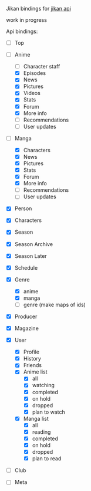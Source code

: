 Jikan bindings for [jikan api](https://jikan.moe/)

work in progress


Api bindings:

- [ ] Top
- [ ] Anime
    - [ ] Character staff 
    - [x] Episodes
    - [x] News
    - [x] Pictures
    - [x] Videos
    - [x] Stats
    - [x] Forum
    - [x] More info
    - [ ] Recommendations
    - [ ] User updates
    
- [ ] Manga
    - [x] Characters 
    - [x] News
    - [x] Pictures
    - [x] Stats
    - [x] Forum
    - [x] More info
    - [ ] Recommendations
    - [ ] User updates

- [x] Person

- [x] Characters

- [x] Season

- [x] Season Archive

- [x] Season Later

- [x] Schedule

- [x] Genre
    - [x] anime
    - [x] manga
    - [ ] genre (make maps of ids)
    
- [x] Producer

- [x] Magazine

- [x] User
    - [x] Profile
    - [x] History
    - [x] Friends
    - [x] Anime list
        - [x] all
        - [x] watching
        - [x] completed
        - [x] on hold
        - [x] dropped
        - [x] plan to watch
    - [x] Manga list
        - [x] all
        - [x] reading
        - [x] completed
        - [x] on hold
        - [x] dropped
        - [x] plan to read
        
- [ ] Club

- [ ] Meta